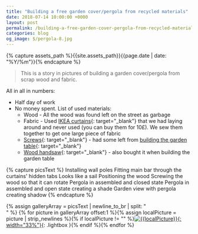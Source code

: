 ```yaml
---
title: "Building a free garden cover/pergola from recycled materials"
date: 2018-07-14 10:00:00 +0000
layout: post
permalink: /building-a-free-garden-cover-pergola-from-recycled-materials
categories: blog
og_image: $/pergola-8.jpg
---
```


{% capture assets_path %}{{site.assets_path}}{{page.date | date: "%Y/%m"}}{% endcapture %}

> This is a story in pictures of building a garden cover/pergola from scrap wood and fabric.

All in all in numbers:

* Half day of work
* No money spent. List of used materials:
  * Wood - All the wood was found left on the street as garbage
  * Fabric - Used [IKEA curtains](https://amzn.to/2zGlI7k){: target="_blank"} that we had laying around and never used (you can buy them for 10£). We sew them together to get one large piece of fabric
  * [Screws](https://amzn.to/2KPbdjm){: target="_blank"} - had some left from [building the garden table](/building-a-garden-table-from-recycled-wood){: target="_blank"}
  * [Wood handsaw](https://amzn.to/2MP0KF0){: target="_blank"} - also bought it when building the garden table


{% capture picsText %}
Installing wall poles
Fitting main bar through the curtains' hidden tabs
Looks like a sail
Positioning the wood
Screwing the wood so that it can rotate
Pergola in assembled and closed state
Pergola in assembled and open state creating a shade
Garden view with pergola creating shadow
{% endcapture %}

{% assign galleryArray = picsText | newline_to_br | split: "<br />" %}
{% for picture in galleryArray offset:1 %}{% assign localPicture = picture | strip_newlines %}{% if localPicture != "" %}[![{{localPicture}}]({{assets_path}}/pergola-{{forloop.index}}.jpg){: width="33%"}]({{assets_path}}/pergola-{{forloop.index}}.jpg){: .lightbox }{% endif %}{% endfor %}
